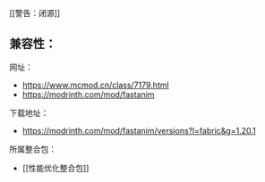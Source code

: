 [[警告：闭源]]

兼容性：
- 

网址：
- https://www.mcmod.cn/class/7179.html
- https://modrinth.com/mod/fastanim

下载地址：
- https://modrinth.com/mod/fastanim/versions?l=fabric&g=1.20.1

所属整合包：
- [[性能优化整合包]]